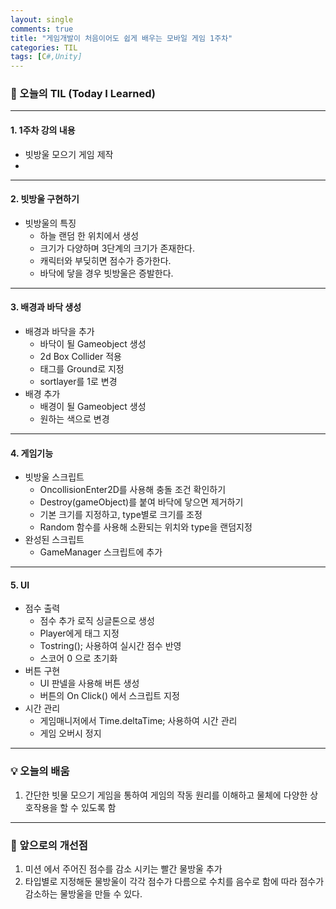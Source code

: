 ```yaml
---
layout: single
comments: true
title: "게임개발이 처음이어도 쉽게 배우는 모바일 게임 1주차"
categories: TIL
tags: [C#,Unity]
---
```


### 📆 오늘의 TIL (Today I Learned)

------

#### 1. **1주차 강의 내용**

- 빗방울 모으기 게임 제작
- 

------

#### 2. 빗방울 구현하기

- 빗방울의 특징
  - 하늘 랜덤 한 위치에서 생성
  - 크기가 다양하며 3단계의 크기가 존재한다.
  - 캐릭터와 부딪히면 점수가 증가한다.
  - 바닥에 닿을 경우 빗방울은 증발한다.

------

#### 3. **배경과 바닥 생성**

- 배경과 바닥을 추가
  - 바닥이 될 Gameobject 생성
  - 2d Box Collider 적용
  - 태그를 Ground로 지정
  - sortlayer를 1로 변경
- 배경 추가
  - 배경이 될 Gameobject 생성
  - 원하는 색으로 변경

------

#### 4. 게임기능

- 빗방울 스크립트
  - OncollisionEnter2D를 사용해 충돌 조건 확인하기
  - Destroy(gameObject)를 붙여 바닥에 닿으면 제거하기
  - 기본 크기를 지정하고, type별로 크기를 조정
  - Random 함수를 사용해 소환되는 위치와 type을 랜덤지정
- 완성된 스크립트
  - GameManager 스크립트에 추가

---



#### 5. UI

- 점수 출력
  - 점수 추가 로직 싱글톤으로 생성
  - Player에게 태그 지정
  - Tostring(); 사용하여 실시간 점수 반영
  - 스코어 0 으로 초기화
- 버튼 구현
  - UI 판넬을 사용해 버튼 생성
  - 버튼의 On Click() 에서 스크립트 지정
- 시간 관리
  - 게임매니저에서 Time.deltaTime; 사용하여 시간 관리
  - 게임 오버시 정지

------

### 💡 오늘의 배움

1. 간단한 빗물 모으기 게임을 통하여 게임의 작동 원리를 이해하고 물체에 다양한 상호작용을 할 수 있도록 함

------

### 🚀 앞으로의 개선점

1. 미션 에서 주어진 점수를 감소 시키는 빨간 물방울 추가
2. 타입별로 지정해둔 물방울이 각각 점수가 다름으로 수치를 음수로 함에 따라 점수가 감소하는 물방울을 만들 수 있다.

